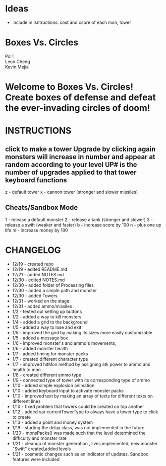 Ideas
=====
- include in isntructions: cost and csore of each mon, tower


Boxes Vs. Circles
================
Pd 1  <br />
Leon Cheng  <br />
Kevin Mejia  <br />

<h1>
Welcome to Boxes Vs. Circles! Create boxes of defense and defeat the ever-invading circles of doom!
</h1>

INSTRUCTIONS
=====================
click to make a tower
Upgrade by clicking again
monsters will increase in number and appear at random according to your level 
UP# is the number of upgrades applied to that tower
keyboard functions
------------------
z - default tower
x - cannon tower (stronger and slower missiles)

Cheats/Sandbox Mode
-------------------
1 - release a default monster
2 - release a tank (stronger and slower)
3 - release a swift (weaker and faster)
b - increase score by 100
n - plus one up life
m - increase money by 100

CHANGELOG
===========
 - 12/19 - created repo
 - 12/19 - edited README.md
 - 12/21 - added NOTES.md
 - 12/30 - edited NOTES.md
 - 12/30 - added folder of Processing files
 - 12/30 - added a simple path and monster
 - 12/30 - added Towers
 - 12/31 - worked on the stage
 - 12/31 - added ammo/missiles
 - 1/2 - tested out setting up buttons
 - 1/2 - added a way to kill monsters
 - 1/4 - added a grid to the background
 - 1/5 - added a way to lose and exit
 - 1/5 - improved the grid by making its sizes more easily customizable
 - 1/5 - added a message box
 - 1/6 - improved monster's and ammo's movements, 
 - 1/6 - added monster health 
 - 1/7 - added timing for monster packs
 - 1/7 - created different character type 
 - 1/7 - improved hitMon method by assigning atk power to ammo and health to mon
 - 1/8 - created different ammo type
 - 1/9 - connected type of tower with its corresponding type of ammo
 - 1/10 - added simple explosion animation
 - 1/10 - added keyboard input to activate monster packs
 - 1/10 - improved text by making an array of texts for different texts on different lines
 - 1/10 - fixed problem that towers could be created on top another
 - 1/12 - added var currentTowerType to always have a tower type to click to create
 - 1/13 - added a point and money system
 - 1/19 - starting the delay class, was not implemented in the future
 - 1/20 - monsPacks() was made such that the level determined the difficulty and monster rate
 - 1/21 - cleanup of monster generation , lives implemented, new monster "Swift" created,added levels
 - 1/21 - cosmetic changes such as an indicator of updates. Sandbox features were included


